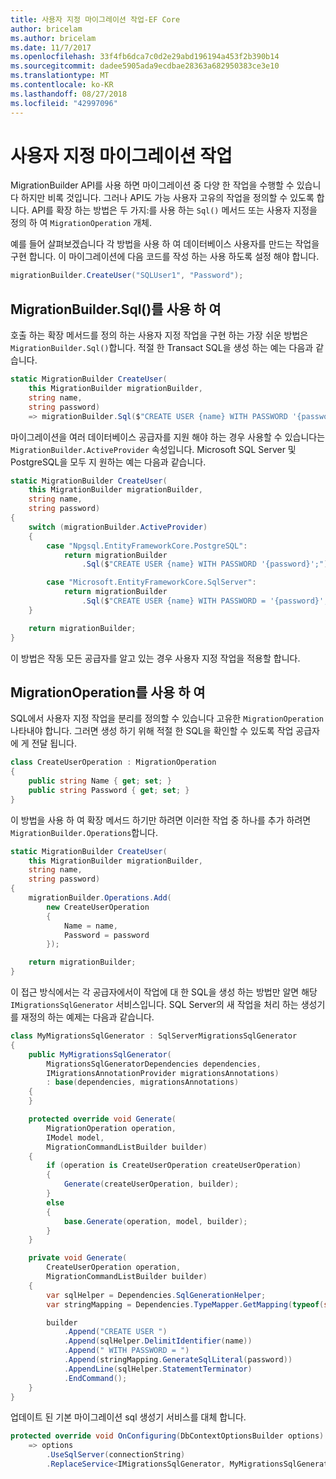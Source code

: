 ```yaml
---
title: 사용자 지정 마이그레이션 작업-EF Core
author: bricelam
ms.author: bricelam
ms.date: 11/7/2017
ms.openlocfilehash: 33f4fb6dca7c0d2e29abd196194a453f2b390b14
ms.sourcegitcommit: dadee5905ada9ecdbae28363a682950383ce3e10
ms.translationtype: MT
ms.contentlocale: ko-KR
ms.lasthandoff: 08/27/2018
ms.locfileid: "42997096"
---
```

<a name="custom-migrations-operations"></a>사용자 지정 마이그레이션 작업
============================
MigrationBuilder API를 사용 하면 마이그레이션 중 다양 한 작업을 수행할 수 있습니다 하지만 비록 것입니다. 그러나 API도 가능 사용자 고유의 작업을 정의할 수 있도록 합니다. API를 확장 하는 방법은 두 가지:를 사용 하는 `Sql()` 메서드 또는 사용자 지정을 정의 하 여 `MigrationOperation` 개체.

예를 들어 살펴보겠습니다 각 방법을 사용 하 여 데이터베이스 사용자를 만드는 작업을 구현 합니다. 이 마이그레이션에 다음 코드를 작성 하는 사용 하도록 설정 해야 합니다.

``` csharp
migrationBuilder.CreateUser("SQLUser1", "Password");
```

<a name="using-migrationbuildersql"></a>MigrationBuilder.Sql()를 사용 하 여
----------------------------
호출 하는 확장 메서드를 정의 하는 사용자 지정 작업을 구현 하는 가장 쉬운 방법은 `MigrationBuilder.Sql()`합니다.
적절 한 Transact SQL을 생성 하는 예는 다음과 같습니다.

``` csharp
static MigrationBuilder CreateUser(
    this MigrationBuilder migrationBuilder,
    string name,
    string password)
    => migrationBuilder.Sql($"CREATE USER {name} WITH PASSWORD '{password}';");
```

마이그레이션을 여러 데이터베이스 공급자를 지원 해야 하는 경우 사용할 수 있습니다는 `MigrationBuilder.ActiveProvider` 속성입니다. Microsoft SQL Server 및 PostgreSQL을 모두 지 원하는 예는 다음과 같습니다.

``` csharp
static MigrationBuilder CreateUser(
    this MigrationBuilder migrationBuilder,
    string name,
    string password)
{
    switch (migrationBuilder.ActiveProvider)
    {
        case "Npgsql.EntityFrameworkCore.PostgreSQL":
            return migrationBuilder
                .Sql($"CREATE USER {name} WITH PASSWORD '{password}';");

        case "Microsoft.EntityFrameworkCore.SqlServer":
            return migrationBuilder
                .Sql($"CREATE USER {name} WITH PASSWORD = '{password}';");
    }

    return migrationBuilder;
}
```

이 방법은 작동 모든 공급자를 알고 있는 경우 사용자 지정 작업을 적용할 합니다.

<a name="using-a-migrationoperation"></a>MigrationOperation를 사용 하 여
---------------------------
SQL에서 사용자 지정 작업을 분리를 정의할 수 있습니다 고유한 `MigrationOperation` 나타내야 합니다. 그러면 생성 하기 위해 적절 한 SQL을 확인할 수 있도록 작업 공급자에 게 전달 됩니다.

``` csharp
class CreateUserOperation : MigrationOperation
{
    public string Name { get; set; }
    public string Password { get; set; }
}
```

이 방법을 사용 하 여 확장 메서드 하기만 하려면 이러한 작업 중 하나를 추가 하려면 `MigrationBuilder.Operations`합니다.

``` csharp
static MigrationBuilder CreateUser(
    this MigrationBuilder migrationBuilder,
    string name,
    string password)
{
    migrationBuilder.Operations.Add(
        new CreateUserOperation
        {
            Name = name,
            Password = password
        });

    return migrationBuilder;
}
```

이 접근 방식에서는 각 공급자에서이 작업에 대 한 SQL을 생성 하는 방법만 알면 해당 `IMigrationsSqlGenerator` 서비스입니다. SQL Server의 새 작업을 처리 하는 생성기를 재정의 하는 예제는 다음과 같습니다.

``` csharp
class MyMigrationsSqlGenerator : SqlServerMigrationsSqlGenerator
{
    public MyMigrationsSqlGenerator(
        MigrationsSqlGeneratorDependencies dependencies,
        IMigrationsAnnotationProvider migrationsAnnotations)
        : base(dependencies, migrationsAnnotations)
    {
    }

    protected override void Generate(
        MigrationOperation operation,
        IModel model,
        MigrationCommandListBuilder builder)
    {
        if (operation is CreateUserOperation createUserOperation)
        {
            Generate(createUserOperation, builder);
        }
        else
        {
            base.Generate(operation, model, builder);
        }
    }

    private void Generate(
        CreateUserOperation operation,
        MigrationCommandListBuilder builder)
    {
        var sqlHelper = Dependencies.SqlGenerationHelper;
        var stringMapping = Dependencies.TypeMapper.GetMapping(typeof(string));

        builder
            .Append("CREATE USER ")
            .Append(sqlHelper.DelimitIdentifier(name))
            .Append(" WITH PASSWORD = ")
            .Append(stringMapping.GenerateSqlLiteral(password))
            .AppendLine(sqlHelper.StatementTerminator)
            .EndCommand();
    }
}
```

업데이트 된 기본 마이그레이션 sql 생성기 서비스를 대체 합니다.

``` csharp
protected override void OnConfiguring(DbContextOptionsBuilder options)
    => options
        .UseSqlServer(connectionString)
        .ReplaceService<IMigrationsSqlGenerator, MyMigrationsSqlGenerator>();
```
